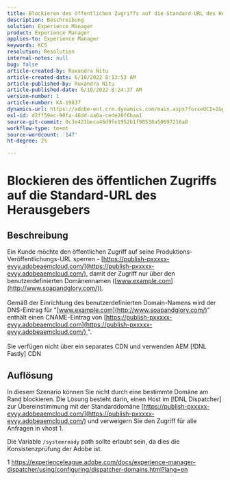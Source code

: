 ```yaml
---
title: Blockieren des öffentlichen Zugriffs auf die Standard-URL des Herausgebers
description: Beschreibung
solution: Experience Manager
product: Experience Manager
applies-to: Experience Manager
keywords: KCS
resolution: Resolution
internal-notes: null
bug: false
article-created-by: Ruxandra Nitu
article-created-date: 6/10/2022 8:13:53 AM
article-published-by: Ruxandra Nitu
article-published-date: 6/10/2022 8:24:37 AM
version-number: 1
article-number: KA-19837
dynamics-url: https://adobe-ent.crm.dynamics.com/main.aspx?forceUCI=1&pagetype=entityrecord&etn=knowledgearticle&id=59764c3e-95e8-ec11-bb3c-000d3a3b17fa
exl-id: d2ff59ec-90fa-46dd-aa6a-cede20f6baa1
source-git-commit: 0c3e421beca46d9fe1952b1f98538a50697216a0
workflow-type: tm+mt
source-wordcount: '147'
ht-degree: 2%

---
```


# Blockieren des öffentlichen Zugriffs auf die Standard-URL des Herausgebers

## Beschreibung

Ein Kunde möchte den öffentlichen Zugriff auf seine Produktions-Veröffentlichungs-URL sperren - [https://publish-pxxxxx-eyyy.adobeaemcloud.com/](https://publish-pxxxxx-eyyy.adobeaemcloud.com/), damit der Zugriff nur über den benutzerdefinierten Domänennamen ([www.example.com](http://www.soapandglory.com/)). <br><br>Gemäß der Einrichtung des benutzerdefinierten Domain-Namens wird der DNS-Eintrag für &quot;[www.example.com](http://www.soapandglory.com/)&quot; enthält einen CNAME-Eintrag von [https://publish-pxxxxx-eyyy.adobeaemcloud.com](https://publish-pxxxxx-eyyy.adobeaemcloud.com/) &quot;. <br><br>Sie verfügen nicht über ein separates CDN und verwenden AEM [!DNL Fastly] CDN

## Auflösung


In diesem Szenario können Sie nicht durch eine bestimmte Domäne am Rand blockieren.
Die Lösung besteht darin, einen Host im [!DNL Dispatcher] zur Übereinstimmung mit der Standarddomäne [https://publish-pxxxxx-eyyy.adobeaemcloud.com/](https://publish-pxxxxx-eyyy.adobeaemcloud.com/) und verweigern Sie den Zugriff für alle Anfragen in vhost 1.

Die Variable `/systemready` path sollte erlaubt sein, da dies die Konsistenzprüfung der Adobe ist.

1 https://experienceleague.adobe.com/docs/experience-manager-dispatcher/using/configuring/dispatcher-domains.html?lang=en
